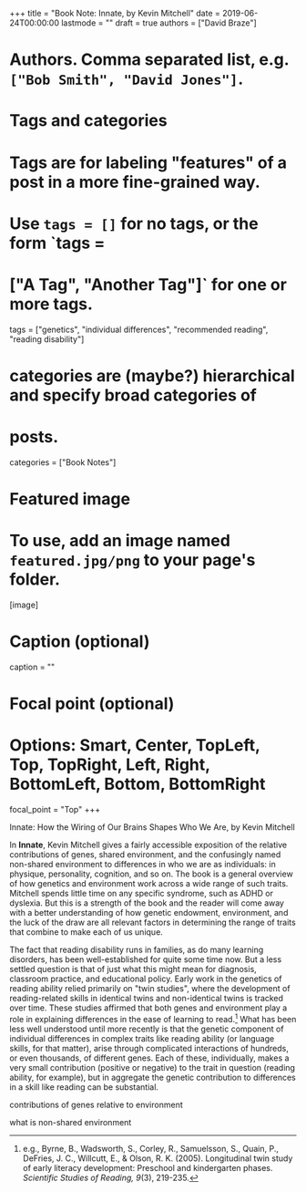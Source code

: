 +++
title = "Book Note: Innate, by Kevin Mitchell"
date = 2019-06-24T00:00:00
lastmode = ""
draft = true
authors = ["David Braze"]
# Authors. Comma separated list, e.g. `["Bob Smith", "David Jones"]`.

# Tags and categories

# Tags are for labeling "features" of a post in a more fine-grained way.
# Use `tags = []` for no tags, or the form `tags =
#  ["A Tag", "Another Tag"]` for one or more tags.

tags = ["genetics", "individual differences", "recommended reading", "reading disability"]

# categories are (maybe?) hierarchical and specify broad categories of
# posts.

categories = ["Book Notes"]

# Featured image
# To use, add an image named `featured.jpg/png` to your page's folder.
[image]
  # Caption (optional)
  caption = ""

  # Focal point (optional)
  # Options: Smart, Center, TopLeft, Top, TopRight, Left, Right, BottomLeft, Bottom, BottomRight
  focal_point = "Top"
+++


Innate: How the Wiring of Our Brains Shapes Who We Are, by Kevin
  Mitchell

In **Innate**, Kevin Mitchell gives a fairly accessible exposition of
the relative contributions of genes, shared environment, and the
confusingly named non-shared environment to differences in who we are
as individuals: in physique, personality, cognition, and so on. The
book is a general overview of how genetics and environment work across
a wide range of such traits. Mitchell spends little time on any specific
syndrome, such as ADHD or dyslexia. But this is a strength of the book
and the reader will come away with a better understanding of how
genetic endowment, environment, and the luck of the draw are all
relevant factors in determining the range of traits that combine to
make each of us unique.

The fact that reading disability runs in families, as do many learning
disorders, has been well-established for quite some time now. But a
less settled question is that of just what this might mean for
diagnosis, classroom practice, and educational policy. Early work in
the genetics of reading ability relied primarily on "twin studies",
where the development of reading-related skills in identical twins and
non-identical twins is tracked over time. These studies affirmed that
both genes and environment play a role in explaining differences in
the ease of learning to read.[^1] What has been less well understood
until more recently is that the genetic component of individual
differences in complex traits like reading ability (or language
skills, for that matter), arise through complicated interactions of
hundreds, or even thousands, of different genes. Each of these,
individually, makes a very small contribution (positive or negative)
to the trait in question (reading ability, for example), but in
aggregate the genetic contribution to differences in a skill like
reading can be substantial.

contributions of genes relative to environment

what is non-shared environment


[^1]: e.g., Byrne, B., Wadsworth, S., Corley, R., Samuelsson, S.,
    Quain, P., DeFries, J. C., Willcutt, E., & Olson,
    R. K. (2005). Longitudinal twin study of early literacy
    development: Preschool and kindergarten phases. *Scientific
    Studies of Reading, 9*(3), 219-235.
